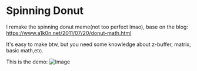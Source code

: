 # Spinning Donut
I remake the spinning donut meme(not too perfect lmao), base on the blog:
https://www.a1k0n.net/2011/07/20/donut-math.html

It's easy to make btw, but you need some knowledge about z-buffer, matrix, basic math,etc.

This is the demo:
![Image](https://github.com/user-attachments/assets/4f201f4f-7fbc-4fd8-ba44-a1d820c236ac)

